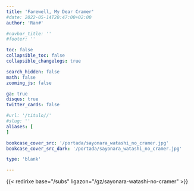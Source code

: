 ```yaml
---
title: 'Farewell, My Dear Cramer'
#date: 2022-05-14T20:47:00+02:00
author: 'Ran#'

#navbar_title: ''
#footer: ''

toc: false
collapsible_toc: false
collapsible_changelogs: true

search_hidden: false
math: false
zooming_js: false

ga: true
disqus: true
twitter_cards: false

#url: '/titulo//'
#slug: ''
aliases: [
]

bookcase_cover_src: '/portada/sayonara_watashi_no_cramer.jpg'
bookcase_cover_src_dark: '/portada/sayonara_watashi_no_cramer.jpg'

type: 'blank'

---
```


{{< redirixe base="/subs" ligazon="/gz/sayonara-watashi-no-cramer" >}}

